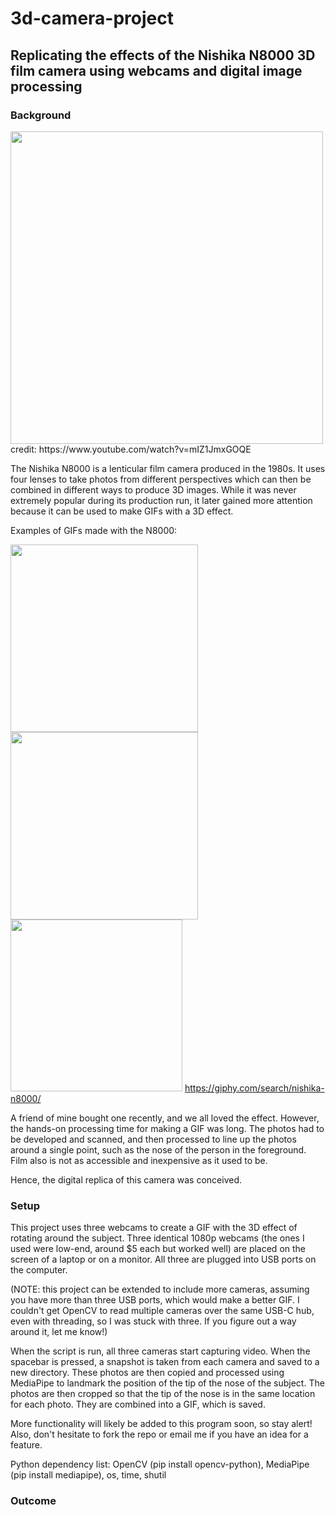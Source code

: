# 3d-camera-project

## Replicating the effects of the Nishika N8000 3D film camera using webcams and digital image processing

### Background

<img src="https://user-images.githubusercontent.com/75865953/133840445-2cd9be74-6fbb-4a1a-901d-a964d3512bcc.png" width="500">
credit: https://www.youtube.com/watch?v=mIZ1JmxGOQE

The Nishika N8000 is a lenticular film camera produced in the 1980s. It uses four lenses to take photos from different perspectives
which can then be combined in different ways to produce 3D images. While it was never extremely popular during its production
run, it later gained more attention because it can be used to make GIFs with a 3D effect. 

Examples of GIFs made with the N8000:

<img src="https://user-images.githubusercontent.com/75865953/133842282-cab76bac-8a5b-4f52-b565-2c3ebc718555.gif" width="300"> <img src="https://user-images.githubusercontent.com/75865953/133843048-a6036e94-2912-4aa0-a291-febea2c95065.gif" width="300"> <img src="https://user-images.githubusercontent.com/75865953/133843057-fa6e1e22-856a-45fb-bb88-70d4b83a7ac5.gif" width="275">
https://giphy.com/search/nishika-n8000/

A friend of mine bought one recently, and we all loved the effect. However, the hands-on processing time for making
a GIF was long. The photos had to be developed and scanned, and then processed to line up the photos around a single point, such as
the nose of the person in the foreground. Film also is not as accessible and inexpensive as it used to be. 

Hence, the digital replica of this camera was conceived. 

### Setup

This project uses three webcams to create a GIF with the 3D effect of rotating around the subject. Three identical 1080p webcams
(the ones I used were low-end, around $5 each but worked well) are placed on the screen of a laptop or on a monitor. All three are
plugged into USB ports on the computer.

(NOTE: this project can be extended to include more cameras, assuming you have more than three USB ports, which would make a better GIF. 
I couldn't get OpenCV to read multiple cameras over the same USB-C hub, even with threading, so I was stuck with three. 
If you figure out a way around it, let me know!)

When the script is run, all three cameras start capturing video. When the spacebar is pressed, a snapshot is taken from each camera
and saved to a new directory. These photos are then copied and processed using MediaPipe to landmark the position of the tip of the
nose of the subject. The photos are then cropped so that the tip of the nose is in the same location for each photo. They are
combined into a GIF, which is saved.

More functionality will likely be added to this program soon, so stay alert! Also, don't hesitate to fork the repo or email me if you have 
an idea for a feature.

Python dependency list: OpenCV (pip install opencv-python), MediaPipe (pip install mediapipe), os, time, shutil

### Outcome





